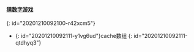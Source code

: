 #### [猜数字游戏](https://leetcode-cn.com/problems/bulls-and-cows/)
{: id="20201210092100-r42xcm5"}

* {: id="20201210092111-y1vg6ud"}cache数组
{: id="20201210092111-qtdhyq3"}
